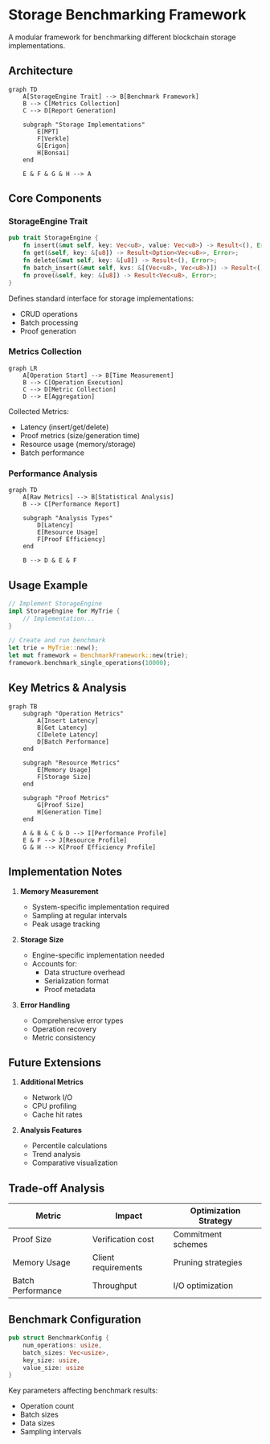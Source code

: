 # Storage Benchmarking Framework

A modular framework for benchmarking different blockchain storage implementations.

## Architecture

```mermaid
graph TD
    A[StorageEngine Trait] --> B[Benchmark Framework]
    B --> C[Metrics Collection]
    C --> D[Report Generation]
    
    subgraph "Storage Implementations"
        E[MPT]
        F[Verkle]
        G[Erigon]
        H[Bonsai]
    end
    
    E & F & G & H --> A
```

## Core Components

### StorageEngine Trait
```rust
pub trait StorageEngine {
    fn insert(&mut self, key: Vec<u8>, value: Vec<u8>) -> Result<(), Error>;
    fn get(&self, key: &[u8]) -> Result<Option<Vec<u8>>, Error>;
    fn delete(&mut self, key: &[u8]) -> Result<(), Error>;
    fn batch_insert(&mut self, kvs: &[(Vec<u8>, Vec<u8>)]) -> Result<(), Error>;
    fn prove(&self, key: &[u8]) -> Result<Vec<u8>, Error>;
}
```

Defines standard interface for storage implementations:
- CRUD operations
- Batch processing
- Proof generation

### Metrics Collection

```mermaid
graph LR
    A[Operation Start] --> B[Time Measurement]
    B --> C[Operation Execution]
    C --> D[Metric Collection]
    D --> E[Aggregation]
```

Collected Metrics:
- Latency (insert/get/delete)
- Proof metrics (size/generation time)
- Resource usage (memory/storage)
- Batch performance

### Performance Analysis

```mermaid
graph TD
    A[Raw Metrics] --> B[Statistical Analysis]
    B --> C[Performance Report]
    
    subgraph "Analysis Types"
        D[Latency]
        E[Resource Usage]
        F[Proof Efficiency]
    end
    
    B --> D & E & F
```

## Usage Example

```rust
// Implement StorageEngine
impl StorageEngine for MyTrie {
    // Implementation...
}

// Create and run benchmark
let trie = MyTrie::new();
let mut framework = BenchmarkFramework::new(trie);
framework.benchmark_single_operations(10000);
```

## Key Metrics & Analysis

```mermaid
graph TB
    subgraph "Operation Metrics"
        A[Insert Latency]
        B[Get Latency]
        C[Delete Latency]
        D[Batch Performance]
    end
    
    subgraph "Resource Metrics"
        E[Memory Usage]
        F[Storage Size]
    end
    
    subgraph "Proof Metrics"
        G[Proof Size]
        H[Generation Time]
    end
    
    A & B & C & D --> I[Performance Profile]
    E & F --> J[Resource Profile]
    G & H --> K[Proof Efficiency Profile]
```

## Implementation Notes

1. **Memory Measurement**
   - System-specific implementation required
   - Sampling at regular intervals
   - Peak usage tracking

2. **Storage Size**
   - Engine-specific implementation needed
   - Accounts for:
     - Data structure overhead
     - Serialization format
     - Proof metadata

3. **Error Handling**
   - Comprehensive error types
   - Operation recovery
   - Metric consistency

## Future Extensions

1. **Additional Metrics**
   - Network I/O
   - CPU profiling
   - Cache hit rates

2. **Analysis Features**
   - Percentile calculations
   - Trend analysis
   - Comparative visualization

## Trade-off Analysis

| Metric            | Impact              | Optimization Strategy |
| ----------------- | ------------------- | --------------------- |
| Proof Size        | Verification cost   | Commitment schemes    |
| Memory Usage      | Client requirements | Pruning strategies    |
| Batch Performance | Throughput          | I/O optimization      |

## Benchmark Configuration

```rust
pub struct BenchmarkConfig {
    num_operations: usize,
    batch_sizes: Vec<usize>,
    key_size: usize,
    value_size: usize
}
```

Key parameters affecting benchmark results:
- Operation count
- Batch sizes
- Data sizes
- Sampling intervals